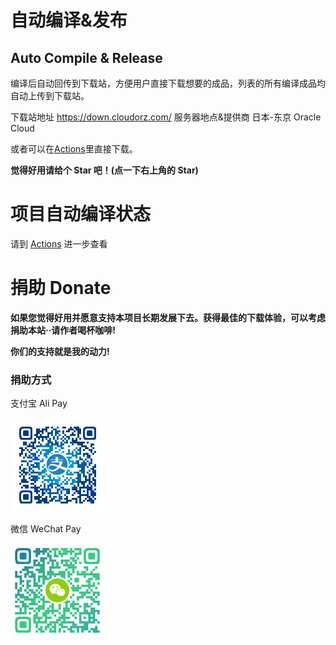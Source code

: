 # 自动编译&发布 
## Auto Compile & Release

编译后自动回传到下载站，方便用户直接下载想要的成品，列表的所有编译成品均自动上传到下载站。

下载站地址 https://down.cloudorz.com/    服务器地点&提供商 日本-东京 Oracle Cloud

或者可以在[Actions](https://github.com/1orz/My-action/actions)里直接下载。

**觉得好用请给个 Star 吧！(点一下右上角的 Star)**

# 项目自动编译状态

请到 [Actions](https://github.com/1orz/My-action/actions) 进一步查看

# 捐助 Donate

**如果您觉得好用并愿意支持本项目长期发展下去。获得最佳的下载体验，可以考虑捐助本站··请作者喝杯咖啡!**

**你们的支持就是我的动力!**

### 捐助方式
支付宝 Ali Pay

![支付宝捐助](img/alipay.png)

微信 WeChat Pay

![微信捐助](img/wepay.png)